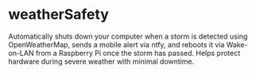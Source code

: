 # weatherSafety
Automatically shuts down your computer when a storm is detected using OpenWeatherMap, sends a mobile alert via ntfy, and reboots it via Wake-on-LAN from a Raspberry Pi once the storm has passed. Helps protect hardware during severe weather with minimal downtime.
